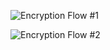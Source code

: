![Encryption Flow #1](https://t36712295.p.clickup-attachments.com/t36712295/82201403-fb33-4134-9388-b6f611041c63/image.png)

![Encryption Flow #2](https://t36712295.p.clickup-attachments.com/t36712295/82201403-fb33-4134-9388-b6f611041c63/image.png)